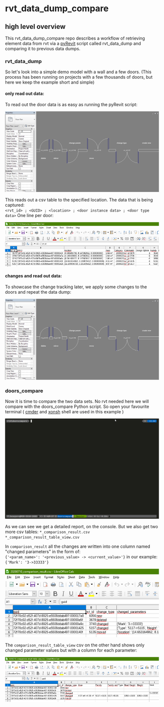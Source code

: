 # rvt_data_dump_compare

## high level overview

This rvt_data_dump_compare repo describes a workflow of retrieving 
element data from rvt via a [pyRevit](https://github.com/eirannejad/pyRevit) 
script called rvt_data_dump and comparing it to previous data dumps.

### rvt_data_dump
So let's look into a simple demo model with a wall and a few doors. 
(This process has been running on projects with a few thousands of doors, 
but here we keep the example short and simple)

#### only read out data:
To read out the door data is as easy as running the pyRevit script:

![only_doors_data_dump](media/rvt_only_doors_data_dump.gif)

This reads out a csv table to the specified location. 
The data that is being captured: <br>
`<rvt_id> ; <GUID> ; <location> ; <door instance data> ; <door type data>`
One line per door:

![data_dump](media/data_dump.png)

#### changes and read out data:
To showcase the change tracking later, we apply some changes to the doors 
and repeat the data dump:

![only_doors_data_dump](media/rvt_changes_and_doors_data_dump.gif)

### doors_compare
Now it is time to compare the two data sets. 
No rvt needed here we will compare with the doors_compare Python script.
So open your favourite terminal ( [cmder](https://github.com/cmderdev/cmder) 
and [xonsh](https://github.com/xonsh/xonsh) shell are used in this example )

![doors_compare](media/doors_compare.gif)

As we can see we get a detailed report, on the console. 
But we also get two more csv tables:
`*_comparison_result.csv`
`*_comparison_result_table_view.csv`

In `comparison_result` all the changes are written into one column named 
"changed parameters" in the form of:<br>
`{'<param_name>': '<previous_value> -> <current_value>'}` in our example: `{'Mark': '3->33333'}`

![comparison_result](media/comparison_result_csv.png)

The `comparison_result_table_view` csv on the other hand shows only changed 
parameter values but with a column for each parameter:

![comparison_result_table_view](media/comparison_result_table_view.png)

